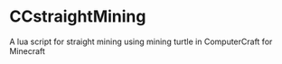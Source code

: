 # CCstraightMining
A lua script for straight mining using mining turtle in ComputerCraft for Minecraft

